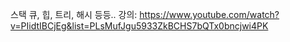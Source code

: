 스택 큐, 힙, 트리, 해시 등등..
강의: https://www.youtube.com/watch?v=PIidtIBCjEg&list=PLsMufJgu5933ZkBCHS7bQTx0bncjwi4PK
